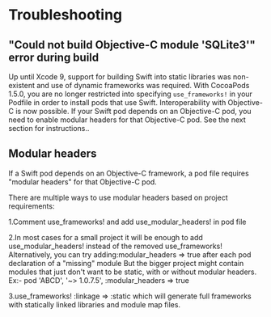 
# Troubleshooting 

## "Could not build Objective-C module 'SQLite3'" error during build

Up until Xcode 9, support for building Swift into static libraries was non-existent and use of dynamic frameworks was required. With CocoaPods 1.5.0, you are no longer restricted into specifying `use_frameworks!` in your Podfile in order to install pods that use Swift. Interoperability with Objective-C is now possible. If your Swift pod depends on an Objective-C pod, you need to enable modular headers for that Objective-C pod. See the next section for instructions..

## Modular headers

If a Swift pod depends on an Objective-C framework, a pod file requires "modular headers" for that Objective-C pod. 

There are multiple ways to use modular headers based on project requirements:

1.Comment use_frameworks! and add use_modular_headers!  in pod file

2.In most cases for a small project it will be enough to add use_modular_headers! instead of the removed use_frameworks! Alternatively, you can try adding:modular_headers => true after each pod declaration of a "missing" module But the bigger project might contain modules that just don't want to be static, with or without modular headers.
Ex:- pod 'ABCD', '~> 1.0.7.5', :modular_headers => true

3.use_frameworks! :linkage => :static which will generate full frameworks with statically linked libraries and module map files.


